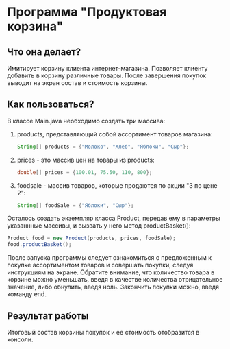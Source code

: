 # **Программа "Продуктовая корзина"**

## Что она делает?
Имитирует корзину клиента интернет-магазина. Позволяет клиенту добавить в корзину различные товары. После завершения покупок выводит на экран состав и стоимость корзины.

## Как пользоваться?
В классе Main.java необходимо создать три массива:
1. products, представляющий собой ассортимент товаров магазина:

    ```java
    String[] products = {"Молоко", "Хлеб", "Яблоки", "Сыр"};
    ```
1. prices - это массив цен на товары из products:

    ```java
    double[] prices = {100.01, 75.50, 110, 800};
    ```

1. foodsale - массив товаров, которые продаются по акции "3 по цене 2":
    ```java
    String[] foodSale = {"Яблоки", "Сыр"};
    ```

Осталось создать экземпляр класса Product, передав ему в параметры указаннные массивы, и вызвать у него метод  productBasket():

```java
Product food = new Product(products, prices, foodSale);
food.productBasket();
```
После запуска программы следует ознакомиться с предложенным к покупке ассортиментом товаров и совершать покупки, следуя инструкциям на экране. 
Обратите внимание, что количество товара в корзине можно уменьшать, введя в качестве количества отрицательное значение, либо обнулить, введя ноль. Закончить покупки можно, введя команду end.

## Результат работы
Итоговый состав корзины покупок и ее стоимость отобразится в консоли. 
